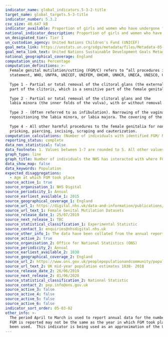 ```yaml
---
indicator_name: global_indicators.5-3-2-title
target_name: global_targets.5-3-title
indicator_number: 5.3.2
csv_size: 48.647 kB
indicator_available: Proportion of girls and women who have undergone female genital mutilation/cutting. 
national_indicator_description: Proportion of girls and women who have undergone female genital mutilation/cutting. 
un_designated_tier: Tier I
un_custodian_agency: United Nations Children's Fund (UNICEF)
goal_meta_link: https://unstats.un.org/sdgs/metadata/files/Metadata-05-03-02.pdf
goal_meta_link_text: United Nations Sustainable Development Goals Metadata (PDF 206 KB)
national_geographical_coverage: England
computation_units: Percentage 
computation_definitions: >-
  Female genital mutilation/cutting (FGM/C) refers to “all procedures involving partial or total removal of the female external genitalia or other injury to the female genital organs for non-medical reasons" (World Health Organization, Eliminating Female Genital Mutilation - An interagency
  statement, WHO, UNFPA, UNICEF, UNIFEM, OHCHR, UNHCR, UNECA, UNESCO, UNDP, UNAIDS, WHO, Geneva, 2008, p.4). The World Health Organisation defines the four types of female genital mutilation as follows -
  
  Type 1 - Partial or total removal of the clitoral glans (the external and visible
  part of the clitoris, which is a sensitive part of the female genitals, with the function of providing sexual pleasure to the woman), and/or the prepuce/clitoral hood (the fold of skin surrounding the clitoral glans).
  
  Type 2 - Partial or total removal of the clitoral glans and the
  labia minora (the inner folds of the vulva), with or without removal of the labia majora (the outer folds of skin of the vulva).
  
  Type 3 - (Often referred to as infibulation). Narrowing of the vaginal opening with the creation of a covering seal. The seal is formed by cutting and
  repositioning the labia minora, or labia majora. The covering of the vaginal opening is done with or without removal of the clitoral prepuce/clitoral hood and glans (Type I FGM).
  
  Type 4 - All other harmful procedures to the female genitalia for non-medical purposes, for example
  pricking, piercing, incising, scraping and cauterization.
computation_calculations: (Number of individuals with identified FGM/ Number of Women) * 100% 
reporting_status: complete
data_non_statistical: false
data_footnote: 1. Values between 1-7 are rounded to 5. All other values are rounded to the nearest 5. 2. Individuals refers to all patients in the reporting period where FGM was identified or a procedure for FGM was undertaken.  Each patient is only counted once.  
graph_type: line
graph_title: Number of individuals the NHS has interacted with where FGM was identified
data_show_map: false
data_keywords: Population
expected_disaggregations:
  - Age at which FGM took place
source_active_1: true
source_organisation_1: NHS Digital 
source_periodicity_1: Annual
source_earliest_available_1: 2015
source_geographical_coverage_1: England
source_url_1: https://digital.nhs.uk/data-and-information/publications/statistical/female-genital-mutilation
source_url_text_1: Female Genital Mutilation Datasets
source_release_date_1: 25/07/2019
source_next_release_1: TBC
source_statistical_classification_1: Experimental Statistic 
source_contact_1: enquiries@nhsdigital.nhs.uk
source_other_info_1: The data have been collated from the annual reports/the reports covering the period April to March.  
source_active_2: true
source_organisation_2: Office for National Statistics (ONS)
source_periodicity_2: Annual
source_earliest_available_2: 1838
source_geographical_coverage_2: England
source_url_2: https://www.ons.gov.uk/peoplepopulationandcommunity/populationandmigration/populationestimates/datasets/populationestimatesforukenglandandwalesscotlandandnorthernireland
source_url_text_2: UK mid-year population estimates 1838- 2018 
source_release_date_2: 26/06/2019
source_next_release_2: 01/06/2020
source_statistical_classification_2: National Statistic
source_contact_2: pop.info@ons.gov.uk
source_active_3: false
source_active_4: false
source_active_5: false
source_active_6: false
indicator_sort_order: 05-03-02
other_info: >-
  The period April to March is used to report annual data for the number of cases of FGM in England.  Please note that individuals refers to all patiens in the reporting period where FGM was identified or a procedure for FGM was undertaken, and that therefore the year in which the case of
  FGM is reported may not be the same as the year in which FGM took place. In order to create percentages, mid-year estimates have been used from the year that covers the majority of the FGM reporting year; i.e. for the FGM reporting year 2014/15, 2014 mid-year estimates of population have
  been used.  This indicator is being used as an approximation of the UN SDG Indicator. Where possible, we will work to identify or develop UK data to meet the global indicator specification. This indicator has been identified in collaboration with topic experts.
---
```

